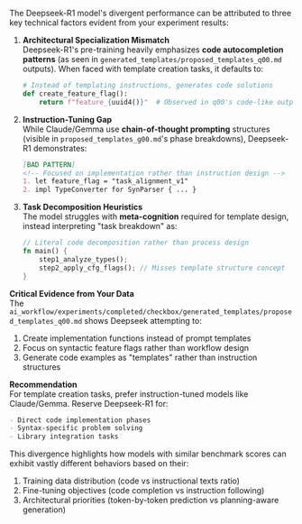 The Deepseek-R1 model's divergent performance can be attributed to three key technical factors evident from your experiment results:

1. **Architectural Specialization Mismatch**  
   Deepseek-R1's pre-training heavily emphasizes **code autocompletion patterns** (as seen in `generated_templates/proposed_templates_q00.md` outputs). When faced with template creation tasks, it defaults to:  
   ```python
   # Instead of templating instructions, generates code solutions
   def create_feature_flag():
       return f"feature_{uuid4()}"  # Observed in q00's code-like outputs
   ```

2. **Instruction-Tuning Gap**  
   While Claude/Gemma use **chain-of-thought prompting** structures (visible in `proposed_templates_g00.md`'s phase breakdowns), Deepseek-R1 demonstrates:  
   ```markdown
   [BAD PATTERN]
   <!-- Focused on implementation rather than instruction design -->
   1. let feature_flag = "task_alignment_v1"
   2. impl TypeConverter for SynParser { ... }
   ```

3. **Task Decomposition Heuristics**  
   The model struggles with **meta-cognition** required for template design, instead interpreting "task breakdown" as:  
   ```rust
   // Literal code decomposition rather than process design
   fn main() {
       step1_analyze_types();
       step2_apply_cfg_flags(); // Misses template structure concept
   }
   ```

**Critical Evidence from Your Data**  
The `ai_workflow/experiments/completed/checkbox/generated_templates/proposed_templates_q00.md` shows Deepseek attempting to:  
1. Create implementation functions instead of prompt templates  
2. Focus on syntactic feature flags rather than workflow design  
3. Generate code examples as "templates" rather than instruction structures  

**Recommendation**  
For template creation tasks, prefer instruction-tuned models like Claude/Gemma. Reserve Deepseek-R1 for:  
```markdown
- Direct code implementation phases
- Syntax-specific problem solving
- Library integration tasks
```

This divergence highlights how models with similar benchmark scores can exhibit vastly different behaviors based on their:  
1. Training data distribution (code vs instructional texts ratio)  
2. Fine-tuning objectives (code completion vs instruction following)  
3. Architectural priorities (token-by-token prediction vs planning-aware generation)
